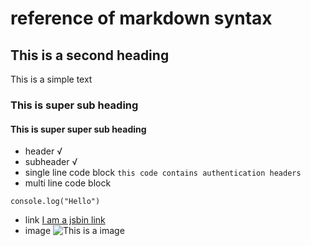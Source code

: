# reference of markdown syntax

## This is a second heading
This is a simple text
### This is super sub heading

#### This is super super sub heading

- header √
- subheader √
- single line code block 
`this code contains authentication headers`
- multi line code block
```
console.log("Hello")
```
- link
[I am a jsbin link](https://jsbin.com/?html,js,console,output)
- image
![This is a image](https://static.jsbin.com/images/dave.min.svg)
